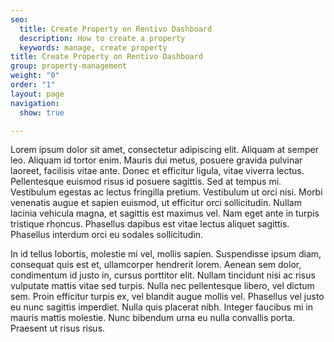 ```yaml
---
seo:
  title: Create Property on Rentivo Dashboard
  description: How to create a property
  keywords: manage, create property
title: Create Property on Rentivo Dashboard
group: property-management
weight: "0"
order: "1"
layout: page
navigation:
  show: true

---
```

Lorem ipsum dolor sit amet, consectetur adipiscing elit. Aliquam at semper leo. Aliquam id tortor enim. Mauris dui metus, posuere gravida pulvinar laoreet, facilisis vitae ante. Donec et efficitur ligula, vitae viverra lectus. Pellentesque euismod risus id posuere sagittis. Sed at tempus mi. Vestibulum egestas ac lectus fringilla pretium. Vestibulum ut orci nisi. Morbi venenatis augue et sapien euismod, ut efficitur orci sollicitudin. Nullam lacinia vehicula magna, et sagittis est maximus vel. Nam eget ante in turpis tristique rhoncus. Phasellus dapibus est vitae lectus aliquet sagittis. Phasellus interdum orci eu sodales sollicitudin. 

In id tellus lobortis, molestie mi vel, mollis sapien. Suspendisse ipsum diam, consequat quis est et, ullamcorper hendrerit lorem. Aenean sem dolor, condimentum id justo in, cursus porttitor elit. Nullam tincidunt nisi ac risus vulputate mattis vitae sed turpis. Nulla nec pellentesque libero, vel dictum sem. Proin efficitur turpis ex, vel blandit augue mollis vel. Phasellus vel justo eu nunc sagittis imperdiet. Nulla quis placerat nibh. Integer faucibus mi in mauris mattis molestie. Nunc bibendum urna eu nulla convallis porta. Praesent ut risus risus.